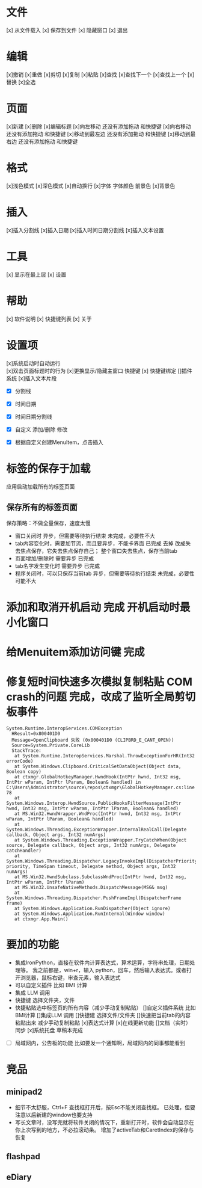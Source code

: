 ﻿# 文件
[x] 从文件载入
[x] 保存到文件
[x] 隐藏窗口
[x] 退出


# 编辑
[x]撤销
[x]重做
[x]剪切
[x]复制
[x]粘贴
[x]查找 [x]查找下一个  [x]查找上一个 
[x]替换
[x]全选
# 页面
[x]新建
[x]删除
[x]编辑标题
[x]向左移动  还没有添加拖动 和快捷键
[x]向右移动  还没有添加拖动 和快捷键
[x]移动到最左边 还没有添加拖动 和快捷键
[x]移动到最右边 还没有添加拖动 和快捷键
# 格式
[x]浅色模式 
[x]深色模式 
[x]自动换行
[x]字体 字体颜色 前景色
[x]背景色
# 插入
[x]插入分割线
[x]插入日期
[x]插入时间日期分割线
[x]插入文本设置
# 工具
[x] 显示在最上层
[x] 设置
# 帮助
[x] 软件说明
[x] 快捷键列表
[x] 关于
# 设置项
[x]系统启动时自动运行  
[x]双击页面标题时的行为 
[x]更换显示/隐藏主窗口 快捷键  [x] 快捷键绑定
[]插件系统
[x]插入文本片段
- [x] 分割线
- [x] 时间日期
- [x] 时间日期分割线
- [x] 自定义 添加/删除 修改
- [x] 根据自定义创建MenuItem，点击插入


# 标签的保存于加载
应用启动加载所有的标签页面
## 保存所有的标签页面
保存策略：不做全量保存，速度太慢
* 窗口关闭时 异步，但需要等待执行结束  未完成，必要性不大
* tab内容变化时，需要加节流，而且要异步，不能卡界面   已完成  去掉 改成失去焦点保存，它失去焦点保存自己； 整个窗口失去焦点，保存当前tab
* 页面增加/删除时 需要异步    已完成
* tab名字发生变化时 需要异步   已完成
* 程序关闭时，可以只保存当前tab  异步，但需要等待执行结束  未完成，必要性可能不大

# 添加和取消开机启动 完成 开机启动时最小化窗口

# 给Menuitem添加访问键 完成

# 修复短时间快速多次模拟复制粘贴 COM crash的问题  完成，改成了监听全局剪切板事件
```
System.Runtime.InteropServices.COMException
  HResult=0x800401D0
  Message=OpenClipboard 失败 (0x800401D0 (CLIPBRD_E_CANT_OPEN))
  Source=System.Private.CoreLib
  StackTrace:
   at System.Runtime.InteropServices.Marshal.ThrowExceptionForHR(Int32 errorCode)
   at System.Windows.Clipboard.CriticalSetDataObject(Object data, Boolean copy)
   at ctxmgr.GlobalHotkeyManager.HwndHook(IntPtr hwnd, Int32 msg, IntPtr wParam, IntPtr lParam, Boolean& handled) in C:\Users\Administrator\source\repos\ctxmgr\GlobalHotkeyManager.cs:line 78
   at System.Windows.Interop.HwndSource.PublicHooksFilterMessage(IntPtr hwnd, Int32 msg, IntPtr wParam, IntPtr lParam, Boolean& handled)
   at MS.Win32.HwndWrapper.WndProc(IntPtr hwnd, Int32 msg, IntPtr wParam, IntPtr lParam, Boolean& handled)
   at System.Windows.Threading.ExceptionWrapper.InternalRealCall(Delegate callback, Object args, Int32 numArgs)
   at System.Windows.Threading.ExceptionWrapper.TryCatchWhen(Object source, Delegate callback, Object args, Int32 numArgs, Delegate catchHandler)
   at System.Windows.Threading.Dispatcher.LegacyInvokeImpl(DispatcherPriority priority, TimeSpan timeout, Delegate method, Object args, Int32 numArgs)
   at MS.Win32.HwndSubclass.SubclassWndProc(IntPtr hwnd, Int32 msg, IntPtr wParam, IntPtr lParam)
   at MS.Win32.UnsafeNativeMethods.DispatchMessage(MSG& msg)
   at System.Windows.Threading.Dispatcher.PushFrameImpl(DispatcherFrame frame)
   at System.Windows.Application.RunDispatcher(Object ignore)
   at System.Windows.Application.RunInternal(Window window)
   at ctxmgr.App.Main()

```
# 要加的功能
* 集成IronPython，直接在软件内计算表达式，算术运算，字符串处理，日期处理等。
  我之前都是，win+r，输入 python，回车，然后输入表达式。或者打开浏览器，鼠标右键，审查元素，输入表达式
* 可以自定义插件  比如 BMI 计算
* 集成 LLM 调用
* 快捷键  选择文件夹，文件
* 快捷粘贴选中标签页的所有内容（减少手动复制粘贴）
[]自定义插件系统 比如BMI计算
[]集成LLM 调用
[]快捷建 选择文件/文件夹
[]快速把当前tab的内容粘贴出来  减少手动复制粘贴
[x]表达式计算
[x]在线更新功能
[]文档（实时）同步
[x]系统托盘  草稿本完成
* [ ] 局域网内，公告板的功能  比如要发一个通知啊，局域网内的同事都能看到
# 竞品
## minipad2
* 细节不太舒服，Ctrl+F 查找框打开后，按Esc不能关闭查找框。  已处理，但要注意以后新建的window也要支持
* 写长文章时，没写完就将软件关闭的情况下，重新打开时，软件会自动显示在你上次写到的地方，不必拉滚动条。 增加了activeTab和CaretIndex的保存与恢复
## flashpad
## eDiary